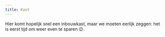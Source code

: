 ```yaml
---
title: Kast
---
```


Hier komt hopelijk snel een inbouwkast, maar we moeten eerlijk zeggen: het is eerst tijd om weer even te sparen 😉. 